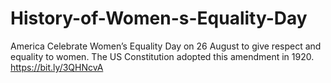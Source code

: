 # History-of-Women-s-Equality-Day
America Celebrate Women’s Equality Day on 26 August to give respect and equality to women. The US Constitution adopted this amendment in 1920. https://bit.ly/3QHNcvA
